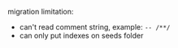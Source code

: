 migration limitation:

- can't read comment string, example: `-- /**/`
- can only put indexes on seeds folder
